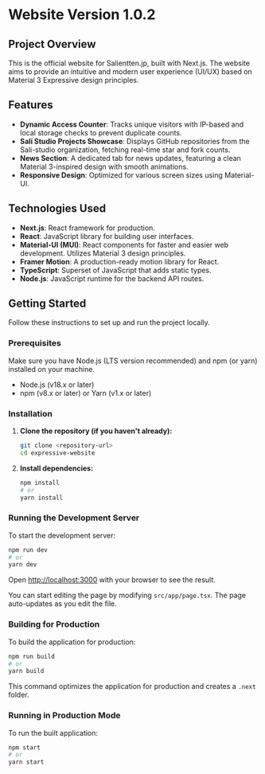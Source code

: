 # Website Version 1.0.2

## Project Overview

This is the official website for Salientten.jp, built with Next.js. The website aims to provide an intuitive and modern user experience (UI/UX) based on Material 3 Expressive design principles.

## Features

- **Dynamic Access Counter**: Tracks unique visitors with IP-based and local storage checks to prevent duplicate counts.
- **Sali Studio Projects Showcase**: Displays GitHub repositories from the Sali-studio organization, fetching real-time star and fork counts.
- **News Section**: A dedicated tab for news updates, featuring a clean Material 3-inspired design with smooth animations.
- **Responsive Design**: Optimized for various screen sizes using Material-UI.

## Technologies Used

- **Next.js**: React framework for production.
- **React**: JavaScript library for building user interfaces.
- **Material-UI (MUI)**: React components for faster and easier web development. Utilizes Material 3 design principles.
- **Framer Motion**: A production-ready motion library for React.
- **TypeScript**: Superset of JavaScript that adds static types.
- **Node.js**: JavaScript runtime for the backend API routes.

## Getting Started

Follow these instructions to set up and run the project locally.

### Prerequisites

Make sure you have Node.js (LTS version recommended) and npm (or yarn) installed on your machine.

- Node.js (v18.x or later)
- npm (v8.x or later) or Yarn (v1.x or later)

### Installation

1.  **Clone the repository (if you haven't already):**

    ```bash
    git clone <repository-url>
    cd expressive-website
    ```

2.  **Install dependencies:**

    ```bash
    npm install
    # or
    yarn install
    ```

### Running the Development Server

To start the development server:

```bash
npm run dev
# or
yarn dev
```

Open [http://localhost:3000](http://localhost:3000) with your browser to see the result.

You can start editing the page by modifying `src/app/page.tsx`. The page auto-updates as you edit the file.

### Building for Production

To build the application for production:

```bash
npm run build
# or
yarn build
```

This command optimizes the application for production and creates a `.next` folder.

### Running in Production Mode

To run the built application:

```bash
npm start
# or
yarn start
```
